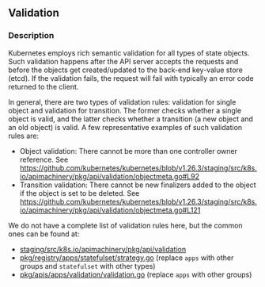 ## Validation

### Description

Kubernetes employs rich semantic validation for all types of state objects. Such validation happens after the API server accepts the requests and before the objects get created/updated to the back-end key-value store (etcd). If the validation fails, the request will fail with typically an error code returned to the client.

In general, there are two types of validation rules: validation for single object and validation for transition. The former checks whether a single object is valid, and the latter checks whether a transition (a new object and an old object) is valid. A few representative examples of such validation rules are:
- Object validation: There cannot be more than one controller owner reference. See https://github.com/kubernetes/kubernetes/blob/v1.26.3/staging/src/k8s.io/apimachinery/pkg/api/validation/objectmeta.go#L92
- Transition validation: There cannot be new finalizers added to the object if the object is set to be deleted. See https://github.com/kubernetes/kubernetes/blob/v1.26.3/staging/src/k8s.io/apimachinery/pkg/api/validation/objectmeta.go#L121

We do not have a complete list of validation rules here, but the common ones can be found at:
- [staging/src/k8s.io/apimachinery/pkg/api/validation](https://github.com/kubernetes/kubernetes/blob/v1.26.3/staging/src/k8s.io/apimachinery/pkg/api/validation/objectmeta.go)
- [pkg/registry/apps/statefulset/strategy.go](https://github.com/kubernetes/kubernetes/blob/v1.26.3/pkg/registry/apps/statefulset/strategy.go) (replace `apps` with other groups and `statefulset` with other types)
- [pkg/apis/apps/validation/validation.go](https://github.com/kubernetes/kubernetes/blob/v1.26.3/pkg/apis/apps/validation/validation.go) (replace `apps` with other groups)
